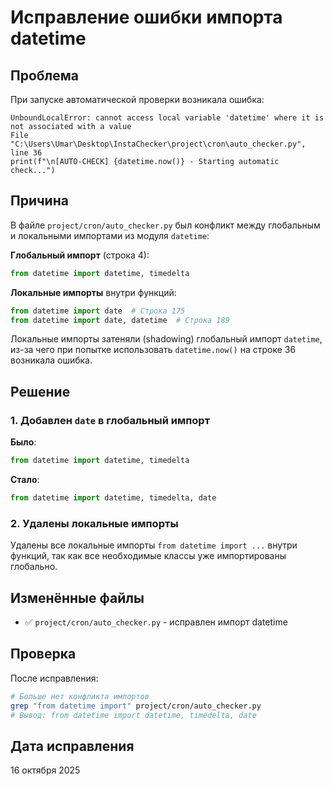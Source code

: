 # Исправление ошибки импорта datetime

## Проблема

При запуске автоматической проверки возникала ошибка:

```
UnboundLocalError: cannot access local variable 'datetime' where it is not associated with a value
File "C:\Users\Umar\Desktop\InstaChecker\project\cron\auto_checker.py", line 36
print(f"\n[AUTO-CHECK] {datetime.now()} - Starting automatic check...")
```

## Причина

В файле `project/cron/auto_checker.py` был конфликт между глобальным и локальными импортами из модуля `datetime`:

**Глобальный импорт** (строка 4):
```python
from datetime import datetime, timedelta
```

**Локальные импорты** внутри функций:
```python
from datetime import date  # Строка 175
from datetime import date, datetime  # Строка 189
```

Локальные импорты затеняли (shadowing) глобальный импорт `datetime`, из-за чего при попытке использовать `datetime.now()` на строке 36 возникала ошибка.

## Решение

### 1. Добавлен `date` в глобальный импорт

**Было**:
```python
from datetime import datetime, timedelta
```

**Стало**:
```python
from datetime import datetime, timedelta, date
```

### 2. Удалены локальные импорты

Удалены все локальные импорты `from datetime import ...` внутри функций, так как все необходимые классы уже импортированы глобально.

## Изменённые файлы

- ✅ `project/cron/auto_checker.py` - исправлен импорт datetime

## Проверка

После исправления:
```bash
# Больше нет конфликта импортов
grep "from datetime import" project/cron/auto_checker.py
# Вывод: from datetime import datetime, timedelta, date
```

## Дата исправления

16 октября 2025

